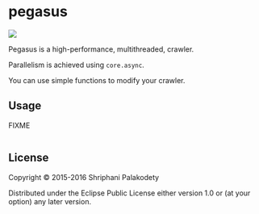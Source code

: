 # pegasus

<img src="pegasus_log.png" />

Pegasus is a high-performance, multithreaded, crawler.

Parallelism is achieved using `core.async`.

You can use simple functions to modify your crawler.

## Usage

FIXME

```clojure

```

## License

Copyright © 2015-2016 Shriphani Palakodety

Distributed under the Eclipse Public License either version 1.0 or (at
your option) any later version.
